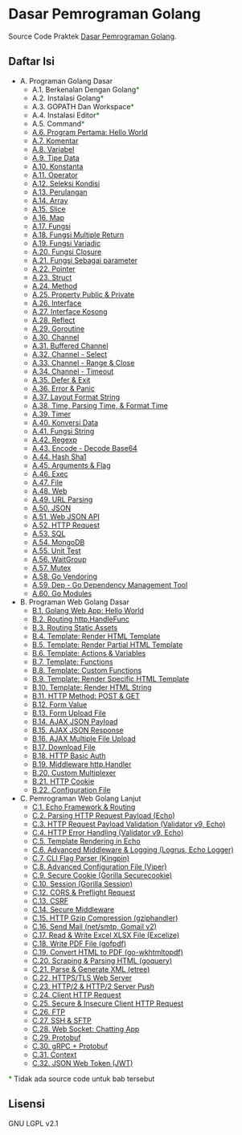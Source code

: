 # Dasar Pemrograman Golang

Source Code Praktek [Dasar Pemrograman Golang](https://dasarpemrogramangolang.novalagung.com).

## Daftar Isi

 * A. Programan Golang Dasar
 	 * A.1. Berkenalan Dengan Golang<span style="color: green">*</span>
 	 * A.2. Instalasi Golang<span style="color: green">*</span>
 	 * A.3. GOPATH Dan Workspace<span style="color: green">*</span>
 	 * A.4. Instalasi Editor<span style="color: green">*</span>
 	 * A.5. Command<span style="color: green">*</span>
     * [A.6. Program Pertama: Hello World](https://github.com/novalagung/dasarpemrogramangolang/tree/master/chapter-6)
     * [A.7. Komentar](https://github.com/novalagung/dasarpemrogramangolang/tree/master/chapter-7)
     * [A.8. Variabel](https://github.com/novalagung/dasarpemrogramangolang/tree/master/chapter-8)
     * [A.9. Tipe Data](https://github.com/novalagung/dasarpemrogramangolang/tree/master/chapter-9)
     * [A.10. Konstanta](https://github.com/novalagung/dasarpemrogramangolang/tree/master/chapter-10)
     * [A.11. Operator](https://github.com/novalagung/dasarpemrogramangolang/tree/master/chapter-11)
     * [A.12. Seleksi Kondisi](https://github.com/novalagung/dasarpemrogramangolang/tree/master/chapter-12)
     * [A.13. Perulangan](https://github.com/novalagung/dasarpemrogramangolang/tree/master/chapter-13)
     * [A.14. Array](https://github.com/novalagung/dasarpemrogramangolang/tree/master/chapter-14)
     * [A.15. Slice](https://github.com/novalagung/dasarpemrogramangolang/tree/master/chapter-15)
     * [A.16. Map](https://github.com/novalagung/dasarpemrogramangolang/tree/master/chapter-16)
     * [A.17. Fungsi](https://github.com/novalagung/dasarpemrogramangolang/tree/master/chapter-17)
     * [A.18. Fungsi Multiple Return](https://github.com/novalagung/dasarpemrogramangolang/tree/master/chapter-18)
     * [A.19. Fungsi Variadic](https://github.com/novalagung/dasarpemrogramangolang/tree/master/chapter-19)
     * [A.20. Fungsi Closure](https://github.com/novalagung/dasarpemrogramangolang/tree/master/chapter-20)
     * [A.21. Fungsi Sebagai parameter](https://github.com/novalagung/dasarpemrogramangolang/tree/master/chapter-21)
     * [A.22. Pointer](https://github.com/novalagung/dasarpemrogramangolang/tree/master/chapter-22)
     * [A.23. Struct](https://github.com/novalagung/dasarpemrogramangolang/tree/master/chapter-23)
     * [A.24. Method](https://github.com/novalagung/dasarpemrogramangolang/tree/master/chapter-24)
     * [A.25. Property Public & Private](https://github.com/novalagung/dasarpemrogramangolang/tree/master/chapter-25)
     * [A.26. Interface](https://github.com/novalagung/dasarpemrogramangolang/tree/master/chapter-26)
     * [A.27. Interface Kosong](https://github.com/novalagung/dasarpemrogramangolang/tree/master/chapter-27)
     * [A.28. Reflect](https://github.com/novalagung/dasarpemrogramangolang/tree/master/chapter-28)
     * [A.29. Goroutine](https://github.com/novalagung/dasarpemrogramangolang/tree/master/chapter-29)
     * [A.30. Channel](https://github.com/novalagung/dasarpemrogramangolang/tree/master/chapter-30)
     * [A.31. Buffered Channel](https://github.com/novalagung/dasarpemrogramangolang/tree/master/chapter-31)
     * [A.32. Channel - Select](https://github.com/novalagung/dasarpemrogramangolang/tree/master/chapter-32)
     * [A.33. Channel - Range & Close](https://github.com/novalagung/dasarpemrogramangolang/tree/master/chapter-33)
     * [A.34. Channel - Timeout](https://github.com/novalagung/dasarpemrogramangolang/tree/master/chapter-34)
     * [A.35. Defer & Exit](https://github.com/novalagung/dasarpemrogramangolang/tree/master/chapter-35)
     * [A.36. Error & Panic](https://github.com/novalagung/dasarpemrogramangolang/tree/master/chapter-36)
     * [A.37. Layout Format String](https://github.com/novalagung/dasarpemrogramangolang/tree/master/chapter-37)
     * [A.38. Time, Parsing Time, & Format Time](https://github.com/novalagung/dasarpemrogramangolang/tree/master/chapter-38)
     * [A.39. Timer](https://github.com/novalagung/dasarpemrogramangolang/tree/master/chapter-39)
     * [A.40. Konversi Data](https://github.com/novalagung/dasarpemrogramangolang/tree/master/chapter-40)
     * [A.41. Fungsi String](https://github.com/novalagung/dasarpemrogramangolang/tree/master/chapter-41)
     * [A.42. Regexp](https://github.com/novalagung/dasarpemrogramangolang/tree/master/chapter-42)
     * [A.43. Encode - Decode Base64](https://github.com/novalagung/dasarpemrogramangolang/tree/master/chapter-43)
     * [A.44. Hash Sha1](https://github.com/novalagung/dasarpemrogramangolang/tree/master/chapter-44)
     * [A.45. Arguments & Flag](https://github.com/novalagung/dasarpemrogramangolang/tree/master/chapter-45)
     * [A.46. Exec](https://github.com/novalagung/dasarpemrogramangolang/tree/master/chapter-46)
     * [A.47. File](https://github.com/novalagung/dasarpemrogramangolang/tree/master/chapter-47)
     * [A.48. Web](https://github.com/novalagung/dasarpemrogramangolang/tree/master/chapter-48)
     * [A.49. URL Parsing](https://github.com/novalagung/dasarpemrogramangolang/tree/master/chapter-49)
     * [A.50. JSON](https://github.com/novalagung/dasarpemrogramangolang/tree/master/chapter-50)
     * [A.51. Web JSON API](https://github.com/novalagung/dasarpemrogramangolang/tree/master/chapter-51)
     * [A.52. HTTP Request](https://github.com/novalagung/dasarpemrogramangolang/tree/master/chapter-52)
     * [A.53. SQL](https://github.com/novalagung/dasarpemrogramangolang/tree/master/chapter-53)
     * [A.54. MongoDB](https://github.com/novalagung/dasarpemrogramangolang/tree/master/chapter-54)
     * [A.55. Unit Test](https://github.com/novalagung/dasarpemrogramangolang/tree/master/chapter-55)
     * [A.56. WaitGroup](https://github.com/novalagung/dasarpemrogramangolang/tree/master/chapter-56)
     * [A.57. Mutex](https://github.com/novalagung/dasarpemrogramangolang/tree/master/chapter-57)
     * [A.58. Go Vendoring](https://github.com/novalagung/dasarpemrogramangolang/tree/master/chapter-A.58-vendoring)
     * [A.59. Dep - Go Dependency Management Tool](https://github.com/novalagung/dasarpemrogramangolang/tree/master/chapter-A.59-dep)
     * [A.60. Go Modules](https://github.com/novalagung/dasarpemrogramangolang/tree/master/chapter-A.60-go-modules)
 * B. Programan Web Golang Dasar
     * [B.1. Golang Web App: Hello World](https://github.com/novalagung/pemrogramanwebgolang/tree/master/chapter-A.1-golang-web-hello-world)
     * [B.2. Routing http.HandleFunc](https://github.com/novalagung/pemrogramanwebgolang/tree/master/chapter-A.2-routing-http-handlefunc)
     * [B.3. Routing Static Assets](https://github.com/novalagung/pemrogramanwebgolang/tree/master/chapter-A.3-routing-static-assets)
     * [B.4. Template: Render HTML Template](https://github.com/novalagung/pemrogramanwebgolang/tree/master/chapter-A.4-template-render-html)
     * [B.5. Template: Render Partial HTML Template](https://github.com/novalagung/pemrogramanwebgolang/tree/master/chapter-A.5-template-render-partial-html)
     * [B.6. Template: Actions & Variables](https://github.com/novalagung/pemrogramanwebgolang/tree/master/chapter-A.6-template-actions-variables)
     * [B.7. Template: Functions](https://github.com/novalagung/pemrogramanwebgolang/tree/master/chapter-A.7-template-functions)
     * [B.8. Template: Custom Functions](https://github.com/novalagung/pemrogramanwebgolang/tree/master/chapter-A.8-template-custom-functions)
     * [B.9. Template: Render Specific HTML Template](https://github.com/novalagung/pemrogramanwebgolang/tree/master/chapter-A.9-render-specific-html-template)
     * [B.10. Template: Render HTML String](https://github.com/novalagung/pemrogramanwebgolang/tree/master/chapter-A.10-render-html-string)
     * [B.11. HTTP Method: POST & GET](https://github.com/novalagung/pemrogramanwebgolang/tree/master/chapter-A.11-http-method)
     * [B.12. Form Value](https://github.com/novalagung/pemrogramanwebgolang/tree/master/chapter-A.12-form-value)
     * [B.13. Form Upload File](https://github.com/novalagung/pemrogramanwebgolang/tree/master/chapter-A.13-form-upload-file)
     * [B.14. AJAX JSON Payload](https://github.com/novalagung/pemrogramanwebgolang/tree/master/chapter-A.14-ajax-json-payload)
     * [B.15. AJAX JSON Response](https://github.com/novalagung/pemrogramanwebgolang/tree/master/chapter-A.15-ajax-json-response)
     * [B.16. AJAX Multiple File Upload](https://github.com/novalagung/pemrogramanwebgolang/tree/master/chapter-A.16-ajax-multi-upload)
     * [B.17. Download File](https://github.com/novalagung/pemrogramanwebgolang/tree/master/chapter-A.17-download-file)
     * [B.18. HTTP Basic Auth](https://github.com/novalagung/pemrogramanwebgolang/tree/master/chapter-A.18-http-basic-auth)
     * [B.19. Middleware http.Handler](https://github.com/novalagung/pemrogramanwebgolang/tree/master/chapter-A.19-middleware-using-http-handler)
     * [B.20. Custom Multiplexer](https://github.com/novalagung/pemrogramanwebgolang/tree/master/chapter-A.20-custom-mux-multiplexer)
     * [B.21. HTTP Cookie](https://github.com/novalagung/pemrogramanwebgolang/tree/master/chapter-A.21-cookie)
     * [B.22. Configuration File](https://github.com/novalagung/pemrogramanwebgolang/tree/master/chapter-A.22-configuration-file)
 * C. Pemrograman Web Golang Lanjut
     * [C.1. Echo Framework & Routing](https://github.com/novalagung/pemrogramanwebgolang/tree/master/chapter-B.1-echo-routing)
     * [C.2. Parsing HTTP Request Payload (Echo)](https://github.com/novalagung/pemrogramanwebgolang/tree/master/chapter-B.2-parsing-http-request-payload-echo)
     * [C.3. HTTP Request Payload Validation (Validator v9, Echo)](https://github.com/novalagung/pemrogramanwebgolang/tree/master/chapter-B.3-http-request-payload-validation)
     * [C.4. HTTP Error Handling (Validator v9, Echo)](https://github.com/novalagung/pemrogramanwebgolang/tree/master/chapter-B.4-http-error-handling)
     * [C.5. Template Rendering in Echo](https://github.com/novalagung/pemrogramanwebgolang/tree/master/chapter-B.5-echo-template-rendering)
     * [C.6. Advanced Middleware & Logging (Logrus, Echo Logger)](https://github.com/novalagung/pemrogramanwebgolang/tree/master/chapter-B.6-advanced-middleware-and-logging)
     * [C.7. CLI Flag Parser (Kingpin)](https://github.com/novalagung/pemrogramanwebgolang/tree/master/chapter-B.7-flag-parser)
     * [C.8. Advanced Configuration File (Viper)](https://github.com/novalagung/pemrogramanwebgolang/tree/master/chapter-B.8-advanced-configuration-file)
     * [C.9. Secure Cookie (Gorilla Securecookie)](https://github.com/novalagung/pemrogramanwebgolang/tree/master/chapter-B.9-securecookie)
     * [C.10. Session (Gorilla Session)](https://github.com/novalagung/pemrogramanwebgolang/tree/master/chapter-B.10-session)
     * [C.12. CORS & Preflight Request](https://github.com/novalagung/pemrogramanwebgolang/tree/master/chapter-B.12-cors-preflight-request)
     * [C.13. CSRF](https://github.com/novalagung/pemrogramanwebgolang/tree/master/chapter-B.13-csrf)
     * [C.14. Secure Middleware](https://github.com/novalagung/pemrogramanwebgolang/tree/master/chapter-B.14-secure-middleware)
     * [C.15. HTTP Gzip Compression (gziphandler)](https://github.com/novalagung/pemrogramanwebgolang/tree/master/chapter-B.15-http-gzip-compression)
     * [C.16. Send Mail (net/smtp, Gomail v2)](https://github.com/novalagung/pemrogramanwebgolang/tree/master/chapter-B.16-send-email)
     * [C.17. Read & Write Excel XLSX File (Excelize)](https://github.com/novalagung/pemrogramanwebgolang/tree/master/chapter-B.17-read-write-excel-xlsx-file)
     * [C.18. Write PDF File (gofpdf)](https://github.com/novalagung/pemrogramanwebgolang/tree/master/chapter-B.18-write-pdf-file)
     * [C.19. Convert HTML to PDF (go-wkhtmltopdf)](https://github.com/novalagung/pemrogramanwebgolang/tree/master/chapter-B.19-convert-html-to-pdf)
     * [C.20. Scraping & Parsing HTML (goquery)](https://github.com/novalagung/pemrogramanwebgolang/tree/master/chapter-B.20-scraping-parsing-html)
     * [C.21. Parse & Generate XML (etree)](https://github.com/novalagung/pemrogramanwebgolang/tree/master/chapter-B.21-xml-parser)
     * [C.22. HTTPS/TLS Web Server](https://github.com/novalagung/pemrogramanwebgolang/tree/master/chapter-B.22-https-tls)
     * [C.23. HTTP/2 & HTTP/2 Server Push](https://github.com/novalagung/pemrogramanwebgolang/tree/master/chapter-B.23-http2-server-push)
     * [C.24. Client HTTP Request](https://github.com/novalagung/pemrogramanwebgolang/tree/master/chapter-B.24-client-http-request)
     * [C.25. Secure & Insecure Client HTTP Request](https://github.com/novalagung/pemrogramanwebgolang/tree/master/chapter-B.25-secure-insecure-client-http-request)
     * [C.26. FTP](https://github.com/novalagung/pemrogramanwebgolang/tree/master/chapter-B.26-golang-ftp)
     * [C.27. SSH & SFTP](https://github.com/novalagung/pemrogramanwebgolang/tree/master/chapter-B.27-golang-ssh-sftp)
     * [C.28. Web Socket: Chatting App](https://github.com/novalagung/pemrogramanwebgolang/tree/master/chapter-B.28-golang-web-socket)
     * [C.29. Protobuf](https://github.com/novalagung/pemrogramanwebgolang/tree/master/chapter-B.29-golang-protobuf-implementation)
     * [C.30. gRPC + Protobuf](https://github.com/novalagung/pemrogramanwebgolang/tree/master/chapter-B.30-golang-grpc-protobuf)
     * [C.31. Context](https://github.com/novalagung/pemrogramanwebgolang/tree/master/chapter-B.31-golang-context)
     * [C.32. JSON Web Token (JWT)](https://github.com/novalagung/pemrogramanwebgolang/tree/master/chapter-B.32-golang-jwt)

<span style="color: green">*</span> Tidak ada source code untuk bab tersebut

## Lisensi

GNU LGPL v2.1
